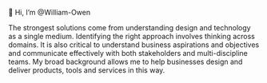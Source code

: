 👋 Hi, I’m @William-Owen

The strongest solutions come from understanding design and technology as a single medium. Identifying the right approach involves thinking across domains. It is also critical to understand business aspirations and objectives and communicate effectively with both stakeholders and multi-discipline teams. My broad background allows me to help businesses design and deliver products, tools and services in this way.
